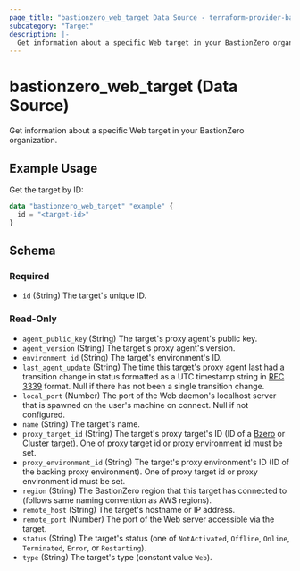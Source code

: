```yaml
---
page_title: "bastionzero_web_target Data Source - terraform-provider-bastionzero"
subcategory: "Target"
description: |-
  Get information about a specific Web target in your BastionZero organization.
---
```


# bastionzero_web_target (Data Source)

Get information about a specific Web target in your BastionZero organization.

## Example Usage

Get the target by ID:

```terraform
data "bastionzero_web_target" "example" {
  id = "<target-id>"
}
```

<!-- schema generated by tfplugindocs -->
## Schema

### Required

- `id` (String) The target's unique ID.

### Read-Only

- `agent_public_key` (String) The target's proxy agent's public key.
- `agent_version` (String) The target's proxy agent's version.
- `environment_id` (String) The target's environment's ID.
- `last_agent_update` (String) The time this target's proxy agent last had a transition change in status formatted as a UTC timestamp string in [RFC 3339](https://datatracker.ietf.org/doc/html/rfc3339) format. Null if there has not been a single transition change.
- `local_port` (Number) The port of the Web daemon's localhost server that is spawned on the user's machine on connect. Null if not configured.
- `name` (String) The target's name.
- `proxy_target_id` (String) The target's proxy target's ID (ID of a [Bzero](bzero_target) or [Cluster](cluster_target) target). One of proxy target id or proxy environment id must be set.
- `proxy_environment_id` (String) The target's proxy environment's ID (ID of the backing proxy environment). One of proxy target id or proxy environment id must be set.
- `region` (String) The BastionZero region that this target has connected to (follows same naming convention as AWS regions).
- `remote_host` (String) The target's hostname or IP address.
- `remote_port` (Number) The port of the Web server accessible via the target.
- `status` (String) The target's status (one of `NotActivated`, `Offline`, `Online`, `Terminated`, `Error`, or `Restarting`).
- `type` (String) The target's type (constant value `Web`).